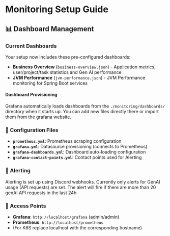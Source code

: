 # Monitoring Setup Guide

## 📊 Dashboard Management

### Current Dashboards
Your setup now includes these pre-configured dashboards:
- **Business Overview** (`business-overview.json`) - Application metrics, user/project/task statistics and Gen AI performance
- **JVM Performance** (`jvm-performance.json`) - JVM Performance monitoring for Spring Boot services

#### Dashboard Provisioning

Grafana automatically loads dashboards from the `./monitoring/dashboards/` directory when it starts up.
You can add new files directly there or import them from the grafana website.

### 🔧 Configuration Files

- **`prometheus.yml`**: Prometheus scraping configuration
- **`grafana.yml`**: Datasource provisioning (connects to Prometheus)
- **`grafana-dashboards.yml`**: Dashboard auto-loading configuration
- **`grafana-contact-points.yml`**: Contact points used for Alerting

### 🚨 Alerting

Alerting is set up using Discord webhooks. Currently only alerts for GenAI usage (API requests) are set.
The alert will fire if there are more than 20 genAI API requests in the last 24h

### 🎯 Access Points
- **Grafana**: `http://localhost/grafana` (admin/admin)
- **Prometheus**: `http://localhost/prometheus`
- (For K8S replace localhost with the corresponding hostname)
